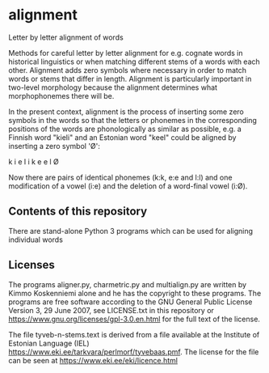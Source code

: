 # alignment
Letter by letter alignment of words

Methods for careful letter by letter alignment for e.g. cognate words in historical linguistics or when matching different stems of a words with each other. Alignment adds zero symbols where necessary in order to match words or stems that differ in length. Alignment is particularly important in two-level morphology because the alignment determines what morphophonemes there will be.

In the present context, alignment is the process of inserting some zero symbols in the words so that the letters or phonemes in the corresponding positions of the words are phonologically as similar as possible, e.g. a Finnish word "kieli" and an Estonian word "keel" could be aligned by inserting a zero symbol 'Ø':

  k i e l i
  k e e l Ø

Now there are pairs of identical phonemes (k:k, e:e and l:l) and one modification of a vowel (i:e) and the deletion of a word-final vowel (i:Ø).

## Contents of this repository

There are stand-alone Python 3 programs which can be used for aligning individual words

## Licenses

The programs aligner.py, charmetric.py and multialign.py are written by Kimmo Koskenniemi alone and he has the copyright to these programs. The programs are free software according to the GNU General Public License Version 3, 29 June 2007, see LICENSE.txt in this repository or https://www.gnu.org/licenses/gpl-3.0.en.html for the full text of the license.

The file tyveb-n-stems.text is derived from a file available at the Institute of Estonian Language (IEL) https://www.eki.ee/tarkvara/perlmorf/tyvebaas.pmf.  The license for the file can be seen at https://www.eki.ee/eki/licence.html
